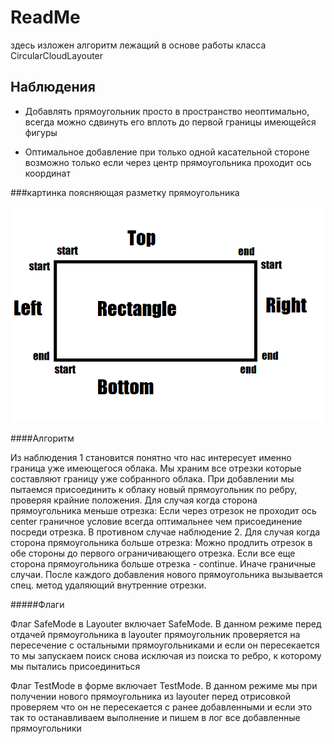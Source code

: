 # ReadMe
здесь изложен алгоритм лежащий в основе работы класса CircularCloudLayouter

## Наблюдения

* Добавлять прямоугольник просто в пространство неоптимально, всегда можно сдвинуть его вплоть до первой границы имеющейся фигуры

* Оптимальное добавление при только одной касательной стороне возможно только если через центр прямоугольника проходит ось координат


###картинка поясняющая разметку прямоугольника

![Rectangle](ReadMe.png)


####Алгоритм

Из наблюдения 1 становится понятно что нас интересует именно граница уже имеющегося облака.
Мы храним все отрезки которые составляют границу уже собранного облака. 
При добавлении мы пытаемся присоединить к облаку новый прямоугольник по ребру, проверяя крайние положения.
Для случая когда сторона прямоугольника меньше отрезка:
Если через отрезок не проходит ось center граничное условие всегда оптимальнее чем присоединение посреди отрезка.
В противном случае наблюдение 2.
Для случая когда сторона прямоугольника больше отрезка:
Можно продлить отрезок в обе стороны до первого ограничивающего отрезка.
Если все еще сторона прямоугольника больше отрезка - continue.
Иначе граничные случаи.
После каждого добавления нового прямоугольника вызывается спец. метод удаляющий внутренние отрезки.


#####Флаги

Флаг SafeMode в Layouter включает SafeMode. В данном режиме перед отдачей прямоугольника в layouter прямоугольник проверяется на пересечение
с остальными прямоугольниками и если он пересекается то мы запускаем поиск снова исключая из поиска то ребро, к которому мы пытались присоединиться

Флаг TestMode в форме включает TestMode. В данном режиме мы при получении нового прямоугольника из layouter перед отрисовкой проверяем что он не 
пересекается с ранее добавленными и если это так то останавливаем выполнение и пишем в лог все добавленные прямоугольники

